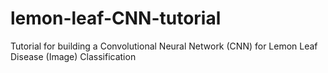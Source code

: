 # lemon-leaf-CNN-tutorial
Tutorial for building a Convolutional Neural Network (CNN) for Lemon Leaf Disease (Image) Classification
